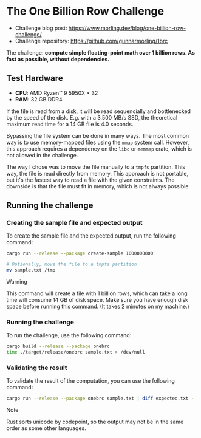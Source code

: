 # The One Billion Row Challenge

-   Challenge blog post: https://www.morling.dev/blog/one-billion-row-challenge/
-   Challenge repository: https://github.com/gunnarmorling/1brc

The challenge: **compute simple floating-point math over 1 billion rows. As fast
as possible, without dependencies.**

## Test Hardware

-   **CPU**: AMD Ryzen™ 9 5950X × 32
-   **RAM**: 32 GB DDR4

If the file is read from a disk, it will be read sequencially and bottlenecked
by the speed of the disk. E.g. with a 3,500 MB/s SSD, the theoretical maximum
read time for a 14 GB file is 4.0 seconds.

Bypassing the file system can be done in many ways. The most common way is to
use memory-mapped files using the `mmap` system call. However, this approach
requires a dependency on the `libc` or `memmap` crate, which is not allowed in
the challenge.

The way I chose was to move the file manually to a `tmpfs` partition. This way,
the file is read directly from memory. This approach is not portable, but it's
the fastest way to read a file with the given constraints. The downside is that
the file must fit in memory, which is not always possible.

## Running the challenge

### Creating the sample file and expected output

To create the sample file and the expected output, run the following command:

```bash
cargo run --release --package create-sample 1000000000

# Optionally, move the file to a tmpfs partition
mv sample.txt /tmp
```

> [!WARNING]
> This command will create a file with 1 billion rows, which can take a long
> time will consume 14 GB of disk space. Make sure you have enough disk space
> before running this command. (It takes 2 minutes on my machine.)

### Running the challenge

To run the challenge, use the following command:

```bash
cargo build --release --package onebrc
time ./target/release/onebrc sample.txt > /dev/null
```

### Validating the result

To validate the result of the computation, you can use the following command:

```bash
cargo run --release --package onebrc sample.txt | diff expected.txt -
```

> [!NOTE]
> Rust sorts unicode by codepoint, so the output may not be in the same order as
> some other languages.
